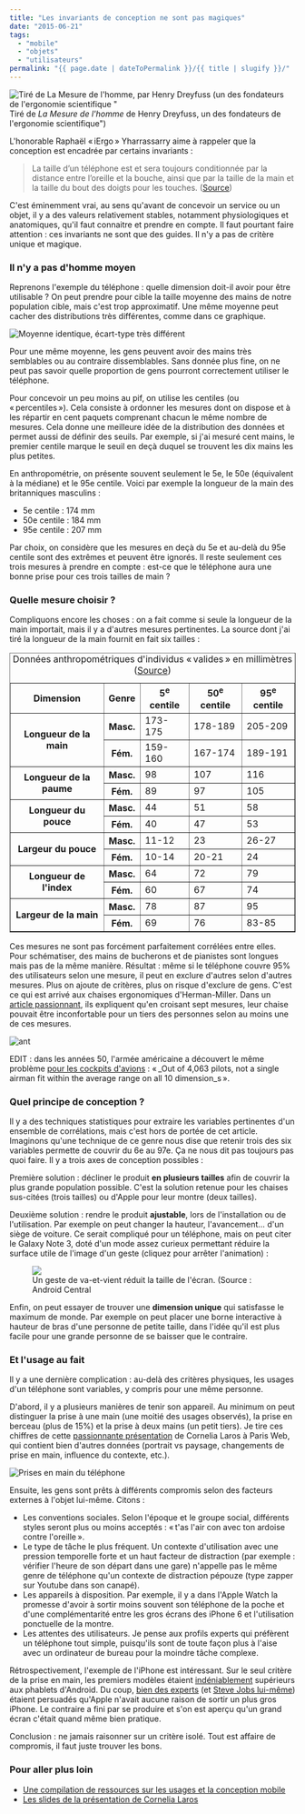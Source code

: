 ```yaml
---
title: "Les invariants de conception ne sont pas magiques"
date: "2015-06-21"
tags:
  - "mobile"
  - "objets"
  - "utilisateurs"
permalink: "{{ page.date | dateToPermalink }}/{{ title | slugify }}/"
---
```


![Tiré de La Mesure de l'homme, par Henry Dreyfuss (un des fondateurs de l'ergonomie scientifique " ](/assets/images/hand-dimensions-1024x993.png) Tiré de _La Mesure de l'homme_ de Henry Dreyfuss, un des fondateurs de l'ergonomie scientifique")

L'honorable Raphaël « iErgo » Yharrassarry aime à rappeler que la conception est encadrée par certains invariants :

> La taille d’un téléphone est et sera toujours conditionnée par la distance entre l’oreille et la bouche, ainsi que par la taille de la main et la taille du bout des doigts pour les touches. ([Source](http://blocnotes.iergo.fr/articles/innovation-et-invariant/))

C'est éminemment vrai, au sens qu'avant de concevoir un service ou un objet, il y a des valeurs relativement stables, notamment physiologiques et anatomiques, qu'il faut connaitre et prendre en compte. Il faut pourtant faire attention : ces invariants ne sont que des guides. Il n'y a pas de critère unique et magique.

### Il n'y a pas d'homme moyen

Reprenons l'exemple du téléphone : quelle dimension doit-il avoir pour être utilisable ? On peut prendre pour cible la taille moyenne des mains de notre population cible, mais c'est trop approximatif. Une même moyenne peut cacher des distributions très différentes, comme dans ce graphique.

![Moyenne identique, écart-type très différent](/assets/images/Comparison_standard_deviations-400x296.png " Moyenne identique, écart-type très différent")

Pour une même moyenne, les gens peuvent avoir des mains très semblables ou au contraire dissemblables. Sans donnée plus fine, on ne peut pas savoir quelle proportion de gens pourront correctement utiliser le téléphone.

Pour concevoir un peu moins au pif, on utilise les centiles (ou « percentiles »). Cela consiste à ordonner les mesures dont on dispose et à les répartir en cent paquets comprenant chacun le même nombre de mesures. Cela donne une meilleure idée de la distribution des données et permet aussi de définir des seuils. Par exemple, si j'ai mesuré cent mains, le premier centile marque le seuil en deçà duquel se trouvent les dix mains les plus petites.

En anthropométrie, on présente souvent seulement le 5e, le 50e (équivalent à la médiane) et le 95e centile. Voici par exemple la longueur de la main des britanniques masculins :

- 5e centile : 174 mm
- 50e centile : 184 mm
- 95e centile : 207 mm

Par choix, on considère que les mesures en deçà du 5e et au-delà du 95e centile sont des extrêmes et peuvent être ignorés. Il reste seulement ces trois mesures à prendre en compte : est-ce que le téléphone aura une bonne prise pour ces trois tailles de main ?

### Quelle mesure choisir ?

Compliquons encore les choses : on a fait comme si seule la longueur de la main importait, mais il y a d'autres mesures pertinentes. La source dont j'ai tiré la longueur de la main fournit en fait six tailles :

<table border="1"><caption>Données anthropométriques d'individus « valides » en millimètres (<a href="http://usability.gtri.gatech.edu/eou_info/hand_anthro.php">Source</a>)</caption><tbody><tr><th scope="col">Dimension</th><th scope="col">Genre</th><th scope="col">5<sup>e</sup> centile</th><th scope="col">50<sup>e</sup> centile</th><th scope="col">95<sup>e</sup> centile</th></tr><tr><th rowspan="2" scope="row">Longueur de la main</th><th scope="row">Masc.</th><td>173-175</td><td>178-189</td><td>205-209</td></tr><tr><th scope="row">Fém.</th><td>159-160</td><td>167-174</td><td>189-191</td></tr><tr><th rowspan="2" scope="row">Longueur de la paume</th><th scope="row">Masc.</th><td>98</td><td>107</td><td>116</td></tr><tr><th scope="row">Fém.</th><td>89</td><td>97</td><td>105</td></tr><tr><th rowspan="2" scope="row">Longueur du pouce</th><th scope="row">Masc.</th><td>44</td><td>51</td><td>58</td></tr><tr><th scope="row">Fém.</th><td>40</td><td>47</td><td>53</td></tr><tr><th rowspan="2" scope="row">Largeur du pouce</th><th scope="row">Masc.</th><td>11-12</td><td>23</td><td>26-27</td></tr><tr><th scope="row">Fém.</th><td>10-14</td><td>20-21</td><td>24</td></tr><tr><th rowspan="2" scope="row">Longueur de l'index</th><th scope="row">Masc.</th><td>64</td><td>72</td><td>79</td></tr><tr><th scope="row">Fém.</th><td>60</td><td>67</td><td>74</td></tr><tr><th rowspan="2" scope="row">Largeur de la main</th><th scope="row">Masc.</th><td>78</td><td>87</td><td>95</td></tr><tr><th scope="row">Fém.</th><td>69</td><td>76</td><td>83-85</td></tr></tbody></table>

Ces mesures ne sont pas forcément parfaitement corrélées entre elles. Pour schématiser, des mains de bucherons et de pianistes sont longues mais pas de la même manière. Résultat : même si le téléphone couvre 95% des utilisateurs selon une mesure, il peut en exclure d'autres selon d'autres mesures. Plus on ajoute de critères, plus on risque d'exclure de gens. C'est ce qui est arrivé aux chaises ergonomiques d'Herman-Miller. Dans un [article passionnant](http://www.hermanmiller.com/research/solution-essays/anthropometrics-of-fit.html), ils expliquent qu'en croisant sept mesures, leur chaise pouvait être inconfortable pour un tiers des personnes selon au moins une de ces mesures.

![ant](/assets/images/se_the_anthropometrics_of_fig1.jpg)

EDIT : dans les années 50, l'armée américaine a découvert le même problème [pour les cockpits d'avions](https://www.thestar.com/news/insight/2016/01/16/when-us-air-force-discovered-the-flaw-of-averages.html) : « _Out of 4,063 pilots, not a single airman fit within the average range on all 10 dimension_s ».

### Quel principe de conception ?

Il y a des techniques statistiques pour extraire les variables pertinentes d'un ensemble de corrélations, mais c'est hors de portée de cet article. Imaginons qu'une technique de ce genre nous dise que retenir trois des six variables permette de couvrir du 6e au 97e. Ça ne nous dit pas toujours pas quoi faire. Il y a trois axes de conception possibles :

Première solution : décliner le produit **en plusieurs tailles** afin de couvrir la plus grande population possible. C'est la solution retenue pour les chaises sus-citées (trois tailles) ou d'Apple pour leur montre (deux tailles).

Deuxième solution : rendre le produit **ajustable**, lors de l'installation ou de l'utilisation. Par exemple on peut changer la hauteur, l'avancement… d'un siège de voiture. Ce serait compliqué pour un téléphone, mais on peut citer le Galaxy Note 3, doté d'un mode assez curieux permettant réduire la surface utile de l'image d'un geste (cliquez pour arrêter l'animation) :

<figure>
<img id="#freezegif" src="/assets/images/note-3-shrink-15fps.gif">
	<figcaption>Un geste de va-et-vient réduit la taille de l'écran. (Source : Android Central </figcaption>
</figure>


Enfin, on peut essayer de trouver une **dimension unique** qui satisfasse le maximum de monde. Par exemple on peut placer une borne interactive à hauteur de bras d'une personne de petite taille, dans l'idée qu'il est plus facile pour une grande personne de se baisser que le contraire.

### Et l'usage au fait

Il y a une dernière complication : au-delà des critères physiques, les usages d'un téléphone sont variables, y compris pour une même personne.

D'abord, il y a plusieurs manières de tenir son appareil. Au minimum on peut distinguer la prise à une main (une moitié des usages observés), la prise en berceau (plus de 15%) et la prise à deux mains (un petit tiers). Je tire ces chiffres de cette [passionnante présentation](http://fr.slideshare.net/orsoral/comportements-mobiles-vrais-challenges-ides-reues) de Cornelia Laros à Paris Web, qui contient bien d'autres données (portrait vs paysage, changements de prise en main, influence du contexte, etc.).

![Prises en main du téléphone](/assets/images/Sans-titre.png)

Ensuite, les gens sont prêts à différents compromis selon des facteurs externes à l'objet lui-même. Citons :

- Les conventions sociales. Selon l'époque et le groupe social, différents styles seront plus ou moins acceptés : « t'as l'air con avec ton ardoise contre l'oreille ».
- Le type de tâche le plus fréquent. Un contexte d'utilisation avec une pression temporelle forte et un haut facteur de distraction (par exemple : vérifier l'heure de son départ dans une gare) n'appelle pas le même genre de téléphone qu'un contexte de distraction pépouze (type zapper sur Youtube dans son canapé).
- Les appareils à disposition. Par exemple, il y a dans l'Apple Watch la promesse d'avoir à sortir moins souvent son téléphone de la poche et d'une complémentarité entre les gros écrans des iPhone 6 et l'utilisation ponctuelle de la montre.
- Les attentes des utilisateurs. Je pense aux profils experts qui préfèrent un téléphone tout simple, puisqu'ils sont de toute façon plus à l'aise avec un ordinateur de bureau pour la moindre tâche complexe.

Rétrospectivement, l'exemple de l'iPhone est intéressant. Sur le seul critère de la prise en main, les premiers modèles étaient [indéniablement](http://dcurt.is/3-point-5-inches) supérieurs aux phablets d'Android. Du coup, [bien des experts](http://www.marco.org/2011/10/08/iphone-screen-size) (et [Steve Jobs lui-même](http://www.engadget.com/2010/07/16/jobs-no-ones-going-to-buy-a-big-phone/)) étaient persuadés qu'Apple n'avait aucune raison de sortir un plus gros iPhone. Le contraire a fini par se produire et s'on est aperçu qu'un grand écran c'était quand même bien pratique.

Conclusion : ne jamais raisonner sur un critère isolé. Tout est affaire de compromis, il faut juste trouver les bons.

### Pour aller plus loin

- [Une compilation de ressources sur les usages et la conception mobile](http://4ourth.com/Touch/)
- [Les slides de la présentation de Cornelia Laros](http://fr.slideshare.net/orsoral/comportements-mobiles-vrais-challenges-ides-reues)


<script>
document.getElementById("#freezegif").addEventListener('click', freeze_gifs_on_click, true);
function freeze_gifs_on_click(e) { [].slice.apply(document.images).filter(is_gif_image).map(freeze_gif); } function is_gif_image(i) { return /^(?!data:).*\.gif/i.test(i.src); } function freeze_gif(i) { var c = document.createElement('canvas'); var w = c.width = i.width; var h = c.height = i.height; c.getContext('2d').drawImage(i, 0, 0, w, h);
try { i.src = c.toDataURL("image/gif");
// if possible, retain all css aspects
} catch(e) { // cross-domain -- mimic original with all its tag attributes
for (var j = 0, a; a = i.attributes[j]; j++) c.setAttribute(a.name, a.value); i.parentNode.replaceChild(c, i); } }
</script>
